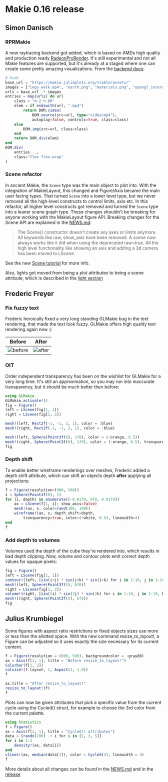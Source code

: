 # Makie 0.16 release

## Simon Danisch

### RPRMakie

A new raytracing backend got added, which is based on AMDs high quality and production ready [RadeonProRender](https://github.com/JuliaGraphics/RadeonProRender.jl).
It's still experimental and not all Makie features are supported, but it's already at a staged where one can create some pretty amazing visualizations.
From the [backend docs](https://makie.juliaplots.org/stable/documentation/backends/rprmakie/):

```julia
# hide
base_url = "https://makie.juliaplots.org/stable/assets/"
images = ["lego_walk.mp4", "earth.png", "materials.png", "opengl_interop.mp4", "topographie.png"]
urls = base_url .* images
entries = map(urls) do url
    class = "m-2 h-60"
    elem = if endswith(url, ".mp4")
        return DOM.video(
            DOM.source(src=url, type="video/mp4"),
            autoplay=false, controls=true, class=class)
    else
        DOM.img(src=url, class=class)
    end
    return DOM.div(elem)
end
DOM.div(
    entries...,
    class="flex flex-wrap"
)
```

### Scene refactor

In ancient Makie, the `Scene` type was the main object to plot into.
With the integration of MakieLayout, this changed and Figure/Axis became the main user facing types.
That turned `Scene` into a lower level type, but we never removed all the high-level constructs to control limits, axis etc.
In this refactor, all higher level constructs got removed and turned the `Scene` type into a leaner scene graph type.
These changes shouldn't be breaking for anyone working with the MakieLayout figure API. Breaking changes for the Scene API are explained in the [NEWS.md](https://github.com/JuliaPlots/Makie.jl/blob/master/NEWS.md):

>The Scene() constructor doesn't create any axes or limits anymore. All keywords like raw, show_axis have been removed. A scene now always works like it did when using the deprecated raw=true. All the high level functionality like showing an axis and adding a 3d camera has been moved to LScene.

See the new [Scene tutorial](https://makie.juliaplots.org/dev/tutorials/scenes/) for more info.

Also, lights got moved from being a plot attributes to being a scene attribute, which is described in the [light section](https://makie.juliaplots.org/stable/documentation/lighting/#examples)


## Frederic Freyer

### Fix fuzzy text

Frederic heroically fixed a very long standing GLMakie bug in the text rendering, that made the text look fuzzy.
GLMakie offers high quality text rendering again now :)

| Before       | After     |
|--------------|-----------|
| ![before](https://user-images.githubusercontent.com/10947937/144500095-5b239ed0-346f-4783-998a-701c2c44a66c.png) | ![after](https://user-images.githubusercontent.com/10947937/144500158-a17863e5-8929-4f2b-a630-39d5bac9ae11.png) |

### OIT

Order independent transparency has been on the wishlist for GLMakie for a very long time.
It's still an approximation, so you may run into inaccurate transparency, but it should be much better then before:

```julia
using GLMakie
GLMakie.activate!()
fig = Figure()
left = LScene(fig[1, 1])
right = LScene(fig[1, 2])

mesh!(left, Rect2f(-1, -1, 2, 1), color = :blue)
mesh!(right, Rect2f(-1, -1, 2, 1), color = :blue)

mesh!(left, Sphere(Point3f(0), 1f0), color = (:orange, 0.5))
mesh!(right, Sphere(Point3f(0), 1f0), color = (:orange, 0.5), transparency = true)
fig
```

### Depth shift

To enable better wireframe renderings over meshes, Frederic added a depth shift attribute, which can shift an objects depth **after** applying all projections:

```julia
f = Figure(resolution=(900, 500))
s = Sphere(Point3f(0), 1)
for (i, depth) in enumerate([-0.01f0, 0f0, 0.01f0])
    ax = LScene(f[1, i]; show_axis=false)
    mesh!(ax, s, color=rand(100, 100))
    wireframe!(ax, s; depth_shift=depth,
        transparency=true, color=(:white, 0.5), linewidth=4)
end
f
```

### Add depth to volumes

Volumes used the depth of the cube they're rendered into, which results in bad depth clipping.
Now, volume and contour plots emit correct depth values for opaque pixels:
```julia
fig = Figure()
left = LScene(fig[1, 1])
contour!(left, [sin(i+j) * sin(j+k) * sin(i+k) for i in 1:10, j in 1:10, k in 1:10], enable_depth = true)
mesh!(left, Sphere(Point3f(5), 6f0))
right = LScene(fig[1, 2])
volume!(right, [sin(2i) * sin(2j) * sin(2k) for i in 1:10, j in 1:10, k in 1:10], algorithm = :iso, enable_depth = true)
mesh!(right, Sphere(Point3f(5), 6f0))
fig
```

## Julius Krumbiegel

Some figures with aspect ratio restrictions or fixed objects sizes use more or less than the allotted space. With the new command resize_to_layout!, a Figure can be adjusted so it uses exactly the size necessary for its current content.

```julia
f = Figure(resolution = (800, 500), backgroundcolor = :gray80)
ax = Axis(f[1, 1], title = "Before resize_to_layout!")
Colorbar(f[1, 2])
colsize!(f.layout, 1, Aspect(1, 1.0))
f
```

```julia
ax.title = "After resize_to_layout!"
resize_to_layout!(f)
f
```

Plots can now be given attributes that pick a specific value from the current cycle using the Cycled() struct, for example to choose the 3rd color from the current palette.

```julia
using Statistics
f = Figure()
ax = Axis(f[1, 1], title = "Cycled() attributes")
data = [randn(100) .+ i for i in [1, 3, 5]]
for i in 1:3
    density!(ax, data[i])
end
vlines!(ax, median(data[3]), color = Cycled(3), linewidth = 4)
f
```

More details about all changes can be found in the [NEWS.md](https://github.com/JuliaPlots/Makie.jl/blob/master/NEWS.md#v016) and in the [release](https://github.com/JuliaPlots/Makie.jl/releases/tag/v0.16.0)
